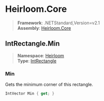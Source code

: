 # Heirloom.Core

> **Framework**: .NETStandard,Version=v2.1  
> **Assembly**: [Heirloom.Core][0]  

## IntRectangle.Min

> **Namespace**: [Heirloom][0]  
> **Type**: [IntRectangle][1]  

### Min

Gets the minimum corner of this rectangle.

```cs
IntVector Min { get; }
```

[0]: ../Heirloom.Core.md
[1]: Heirloom.IntRectangle.md

